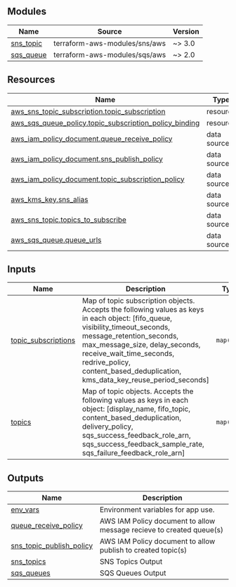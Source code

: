 <!-- BEGINNING OF PRE-COMMIT-TERRAFORM DOCS HOOK -->


## Modules

| Name | Source | Version |
|------|--------|---------|
| <a name="module_sns_topic"></a> [sns\_topic](#module\_sns\_topic) | terraform-aws-modules/sns/aws | ~> 3.0 |
| <a name="module_sqs_queue"></a> [sqs\_queue](#module\_sqs\_queue) | terraform-aws-modules/sqs/aws | ~> 2.0 |

## Resources

| Name | Type |
|------|------|
| [aws_sns_topic_subscription.topic_subscription](https://registry.terraform.io/providers/hashicorp/aws/latest/docs/resources/sns_topic_subscription) | resource |
| [aws_sqs_queue_policy.topic_subscription_policy_binding](https://registry.terraform.io/providers/hashicorp/aws/latest/docs/resources/sqs_queue_policy) | resource |
| [aws_iam_policy_document.queue_receive_policy](https://registry.terraform.io/providers/hashicorp/aws/latest/docs/data-sources/iam_policy_document) | data source |
| [aws_iam_policy_document.sns_publish_policy](https://registry.terraform.io/providers/hashicorp/aws/latest/docs/data-sources/iam_policy_document) | data source |
| [aws_iam_policy_document.topic_subscription_policy](https://registry.terraform.io/providers/hashicorp/aws/latest/docs/data-sources/iam_policy_document) | data source |
| [aws_kms_key.sns_alias](https://registry.terraform.io/providers/hashicorp/aws/latest/docs/data-sources/kms_key) | data source |
| [aws_sns_topic.topics_to_subscribe](https://registry.terraform.io/providers/hashicorp/aws/latest/docs/data-sources/sns_topic) | data source |
| [aws_sqs_queue.queue_urls](https://registry.terraform.io/providers/hashicorp/aws/latest/docs/data-sources/sqs_queue) | data source |

## Inputs

| Name | Description | Type | Default | Required |
|------|-------------|------|---------|:--------:|
| <a name="input_topic_subscriptions"></a> [topic\_subscriptions](#input\_topic\_subscriptions) | Map of topic subscription objects. Accepts the following values as keys in each object: [fifo\_queue, visibility\_timeout\_seconds, message\_retention\_seconds, max\_message\_size, delay\_seconds, receive\_wait\_time\_seconds, redrive\_policy, content\_based\_deduplication, kms\_data\_key\_reuse\_period\_seconds] | `map(any)` | `{}` | no |
| <a name="input_topics"></a> [topics](#input\_topics) | Map of topic objects. Accepts the following values as keys in each object: [display\_name, fifo\_topic, content\_based\_deduplication, delivery\_policy, sqs\_success\_feedback\_role\_arn, sqs\_success\_feedback\_sample\_rate, sqs\_failure\_feedback\_role\_arn] | `map(any)` | `{}` | no |

## Outputs

| Name | Description |
|------|-------------|
| <a name="output_env_vars"></a> [env\_vars](#output\_env\_vars) | Environment variables for app use. |
| <a name="output_queue_receive_policy"></a> [queue\_receive\_policy](#output\_queue\_receive\_policy) | AWS IAM Policy document to allow message recieve to created queue(s) |
| <a name="output_sns_topic_publish_policy"></a> [sns\_topic\_publish\_policy](#output\_sns\_topic\_publish\_policy) | AWS IAM Policy document to allow publish to created topic(s) |
| <a name="output_sns_topics"></a> [sns\_topics](#output\_sns\_topics) | SNS Topics Output |
| <a name="output_sqs_queues"></a> [sqs\_queues](#output\_sqs\_queues) | SQS Queues Output |
<!-- END OF PRE-COMMIT-TERRAFORM DOCS HOOK -->